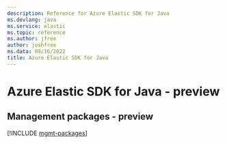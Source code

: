 ```yaml
---
description: Reference for Azure Elastic SDK for Java
ms.devlang: java
ms.service: elastic
ms.topic: reference
ms.author: jfree
author: joshfree
ms.data: 09/16/2022
title: Azure Elastic SDK for Java
---
```

# Azure Elastic SDK for Java - preview

## Management packages - preview
[!INCLUDE [mgmt-packages](elastic-mgmt-index.md)]